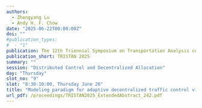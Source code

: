 ```yaml
---
authors:
  - Zhongyang Lu
  - Andy H. F. Chow
date: "2025-06-22T00:00:00Z"
doi: ""
#publication_types:
#  - "1"
publication: The 12th Triennial Symposium on Transportation Analysis conference
publication_short: TRISTAN 2025
summary: ""
session: "Distributed Control and Decentralized Allocation"
day: "Thursday"
slot_no: "9"
slot: "8:30-10:00, Thursday June 26"
title: "Modeling paradigm for adaptive decentralized traffic control via a rollout reinforcement learning approach"
url_pdf: /proceedings/TRISTAN2025_ExtendedAbstract_242.pdf
---
```

